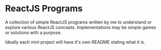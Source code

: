 # ReactJS Programs

A collection of simple ReactJS programs written by me to understand or explore various ReactJS concepts.
Implementations may be simple games or solutions with a purpose.

Ideally each mini project will have it's own README stating what it is.

